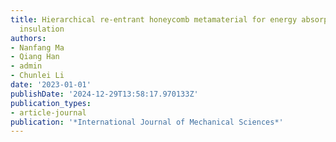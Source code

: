```yaml
---
title: Hierarchical re-entrant honeycomb metamaterial for energy absorption and vibration
  insulation
authors:
- Nanfang Ma
- Qiang Han
- admin
- Chunlei Li
date: '2023-01-01'
publishDate: '2024-12-29T13:58:17.970133Z'
publication_types:
- article-journal
publication: '*International Journal of Mechanical Sciences*'
---
```

